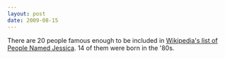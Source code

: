 ```yaml
---
layout: post
date: 2009-08-15
---  
```


There are 20 people famous enough to be included in [Wikipedia's list of People Named Jessica](https://en.wikipedia.org/wiki/Jessica_(given_name)). 14 of them were born in the '80s.
